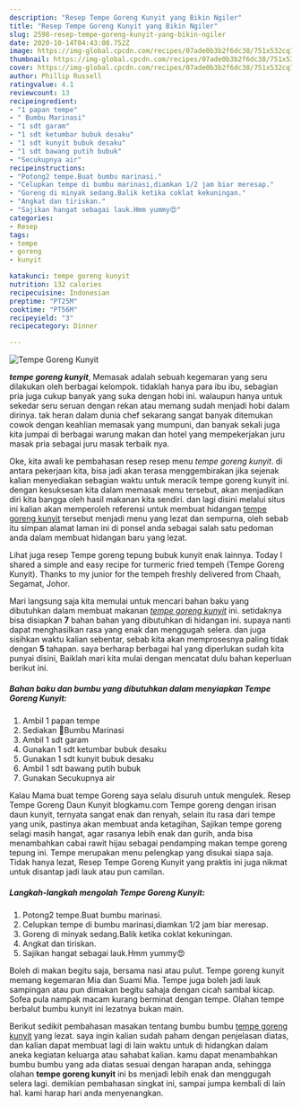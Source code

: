 ```yaml
---
description: "Resep Tempe Goreng Kunyit yang Bikin Ngiler"
title: "Resep Tempe Goreng Kunyit yang Bikin Ngiler"
slug: 2598-resep-tempe-goreng-kunyit-yang-bikin-ngiler
date: 2020-10-14T04:43:08.752Z
image: https://img-global.cpcdn.com/recipes/07ade0b3b2f6dc38/751x532cq70/tempe-goreng-kunyit-foto-resep-utama.jpg
thumbnail: https://img-global.cpcdn.com/recipes/07ade0b3b2f6dc38/751x532cq70/tempe-goreng-kunyit-foto-resep-utama.jpg
cover: https://img-global.cpcdn.com/recipes/07ade0b3b2f6dc38/751x532cq70/tempe-goreng-kunyit-foto-resep-utama.jpg
author: Phillip Russell
ratingvalue: 4.1
reviewcount: 13
recipeingredient:
- "1 papan tempe"
- " Bumbu Marinasi"
- "1 sdt garam"
- "1 sdt ketumbar bubuk desaku"
- "1 sdt kunyit bubuk desaku"
- "1 sdt bawang putih bubuk"
- "Secukupnya air"
recipeinstructions:
- "Potong2 tempe.Buat bumbu marinasi."
- "Celupkan tempe di bumbu marinasi,diamkan 1/2 jam biar meresap."
- "Goreng di minyak sedang.Balik ketika coklat kekuningan."
- "Angkat dan tiriskan."
- "Sajikan hangat sebagai lauk.Hmm yummy😍"
categories:
- Resep
tags:
- tempe
- goreng
- kunyit

katakunci: tempe goreng kunyit 
nutrition: 132 calories
recipecuisine: Indonesian
preptime: "PT25M"
cooktime: "PT56M"
recipeyield: "3"
recipecategory: Dinner

---
```



![Tempe Goreng Kunyit](https://img-global.cpcdn.com/recipes/07ade0b3b2f6dc38/751x532cq70/tempe-goreng-kunyit-foto-resep-utama.jpg)

<b><i>tempe goreng kunyit</i></b>, Memasak adalah sebuah kegemaran yang seru dilakukan oleh berbagai kelompok. tidaklah hanya para ibu ibu, sebagian pria juga cukup banyak yang suka dengan hobi ini. walaupun hanya untuk sekedar seru seruan dengan rekan atau memang sudah menjadi hobi dalam dirinya. tak heran dalam dunia chef sekarang sangat banyak ditemukan cowok dengan keahlian memasak yang mumpuni, dan banyak sekali juga kita jumpai di berbagai warung makan dan hotel yang mempekerjakan juru masak pria sebagai juru masak terbaik nya.

Oke, kita awali ke pembahasan resep resep menu <i>tempe goreng kunyit</i>. di antara pekerjaan kita, bisa jadi akan terasa menggembirakan jika sejenak kalian menyediakan sebagian waktu untuk meracik tempe goreng kunyit ini. dengan kesuksesan kita dalam memasak menu tersebut, akan menjadikan diri kita bangga oleh hasil makanan kita sendiri. dan lagi disini melalui situs ini kalian akan memperoleh referensi untuk membuat hidangan <u>tempe goreng kunyit</u> tersebut menjadi menu yang lezat dan sempurna, oleh sebab itu simpan alamat laman ini di ponsel anda sebagai salah satu pedoman anda dalam membuat hidangan baru yang lezat.

Lihat juga resep Tempe goreng tepung bubuk kunyit enak lainnya. Today I shared a simple and easy recipe for turmeric fried tempeh (Tempe Goreng Kunyit). Thanks to my junior for the tempeh freshly delivered from Chaah, Segamat, Johor.


Mari langsung saja kita memulai untuk mencari bahan baku yang dibutuhkan dalam membuat makanan <u><i>tempe goreng kunyit</i></u> ini. setidaknya bisa disiapkan <b>7</b> bahan bahan yang dibutuhkan di hidangan ini. supaya nanti dapat menghasilkan rasa yang enak dan menggugah selera. dan juga sisihkan waktu kalian sebentar, sebab kita akan memprosesnya paling tidak dengan <b>5</b> tahapan. saya berharap berbagai hal yang diperlukan sudah kita punyai disini, Baiklah mari kita mulai dengan mencatat dulu bahan keperluan berikut ini.

<!--inarticleads1-->

##### Bahan baku dan bumbu yang dibutuhkan dalam menyiapkan Tempe Goreng Kunyit:

1. Ambil 1 papan tempe
1. Sediakan  🔼Bumbu Marinasi
1. Ambil 1 sdt garam
1. Gunakan 1 sdt ketumbar bubuk desaku
1. Gunakan 1 sdt kunyit bubuk desaku
1. Ambil 1 sdt bawang putih bubuk
1. Gunakan Secukupnya air


Kalau Mama buat tempe Goreng saya selalu disuruh untuk mengulek. Resep Tempe Goreng Daun Kunyit blogkamu.com Tempe goreng dengan irisan daun kunyit, ternyata sangat enak dan renyah, selain itu rasa dari tempe yang unik, pastinya akan membuat anda ketagihan, Sajikan tempe goreng selagi masih hangat, agar rasanya lebih enak dan gurih, anda bisa menambahkan cabai rawit hijau sebagai pendamping makan tempe goreng tepung ini. Tempe merupakan menu pelengkap yang disukai siapa saja. Tidak hanya lezat, Resep Tempe Goreng Kunyit yang praktis ini juga nikmat untuk disantap jadi lauk atau pun camilan. 

<!--inarticleads2-->

##### Langkah-langkah mengolah Tempe Goreng Kunyit:

1. Potong2 tempe.Buat bumbu marinasi.
1. Celupkan tempe di bumbu marinasi,diamkan 1/2 jam biar meresap.
1. Goreng di minyak sedang.Balik ketika coklat kekuningan.
1. Angkat dan tiriskan.
1. Sajikan hangat sebagai lauk.Hmm yummy😍


Boleh di makan begitu saja, bersama nasi atau pulut. Tempe goreng kunyit memang kegemaran Mia dan Suami Mia. Tempe juga boleh jadi lauk sampingan atau pun dimakan begitu sahaja dengan cicah sambal kicap. Sofea pula nampak macam kurang berminat dengan tempe. Olahan tempe berbalut bumbu kunyit ini lezatnya bukan main. 

Berikut sedikit pembahasan masakan tentang bumbu bumbu <u>tempe goreng kunyit</u> yang lezat. saya ingin kalian sudah paham dengan penjelasan diatas, dan kalian dapat membuat lagi di lain waktu untuk di hidangkan dalam aneka kegiatan keluarga atau sahabat kalian. kamu dapat menambahkan bumbu bumbu yang ada diatas sesuai dengan harapan anda, sehingga olahan <b>tempe goreng kunyit</b> ini bs menjadi lebih enak dan menggugah selera lagi. demikian pembahasan singkat ini, sampai jumpa kembali di lain hal. kami harap hari anda menyenangkan.
